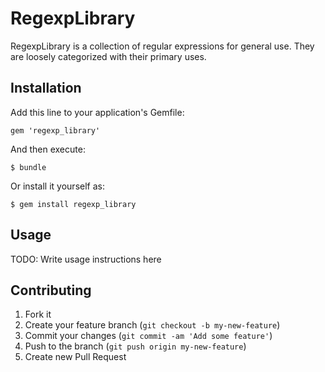 # RegexpLibrary

RegexpLibrary is a collection of regular expressions for general use.
They are loosely categorized with their primary uses.

## Installation

Add this line to your application's Gemfile:

    gem 'regexp_library'

And then execute:

    $ bundle

Or install it yourself as:

    $ gem install regexp_library

## Usage

TODO: Write usage instructions here

## Contributing

1. Fork it
2. Create your feature branch (`git checkout -b my-new-feature`)
3. Commit your changes (`git commit -am 'Add some feature'`)
4. Push to the branch (`git push origin my-new-feature`)
5. Create new Pull Request
